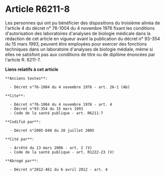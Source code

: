 # Article R6211-8

Les personnes qui ont pu bénéficier des dispositions du troisième alinéa de l'article 4 du décret n° 76-1004 du 4 novembre
1976 fixant les conditions d'autorisation des laboratoires d'analyses de biologie médicale dans la rédaction de cet article
en vigueur avant la publication du décret n° 93-354 du 15 mars 1993, peuvent être employées pour exercer des fonctions
techniques dans un laboratoire d'analyses de biologie médiale, même si elles ne satisfont pas aux conditions de titre ou de
diplôme énoncées par l'article R. 6211-7.

**Liens relatifs à cet article**

	**Anciens textes**:

	  - Décret n°76-1004 du 4 novembre 1976 - art. 26-1 (Ab)

	**Cite**:

	  - Décret n°76-1004 du 4 novembre 1976 - art. 4
	  - Décret n°93-354 du 15 mars 1993
	  - Code de la santé publique - art. R6211-7

	**Codifié par**:

	  - Décret n°2005-840 du 20 juillet 2005

	**Cité par**:

	  - Arrêté du 13 mars 2006 - art. 2 (V)
	  - Code de la santé publique - art. R1222-23 (V)

	**Abrogé par**:

	  - Décret n°2012-461 du 6 avril 2012 - art. 4

